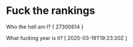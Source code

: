 # Fuck the rankings

Who the hell am I?
{ 27300614 }

What fucking year is it?
[ 2025-03-19T19:23:20Z ]
